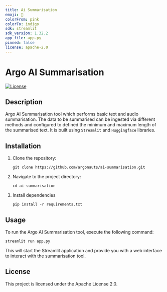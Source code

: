 ```yaml
---
title: Ai Summarisation
emoji: 🚀
colorFrom: pink
colorTo: indigo
sdk: streamlit
sdk_version: 1.32.2
app_file: app.py
pinned: false
license: apache-2.0
---
```


# Argo AI Summarisation

[![License](https://img.shields.io/badge/License-Apache%202.0-blue.svg)](LICENSE)

## Description

Argo AI Summarisation tool which performs basic text and audio summarisation. The data to be summarised can be ingested via different methods and configured to defined the minimum and maximum length of the summarised text. It is built using `Streamlit` and `Huggingface` libraries.

## Installation

1. Clone the repository:

   ```shell
   git clone https://github.com/argonauts/ai-summarisation.git
   ```
2. Navigate to the project directory:

   ```shell
   cd ai-summarisation
   ```
3. Install dependencies

   ```shell
   pip install -r requirements.txt
   ```

## Usage

To run the Argo AI Summarisation tool, execute the following command:

   ```shell
   streamlit run app.py
   ```

This will start the Streamlit application and provide you with a web interface to interact with the summarisation tool.


## License
This project is licensed under the Apache License 2.0.